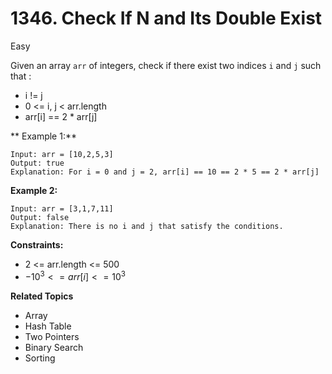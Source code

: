 # 1346. Check If N and Its Double Exist

Easy

Given an array `arr` of integers, check if there exist two indices `i` and `j` such that :

- i != j
- 0 <= i, j < arr.length
- arr[i] == 2 * arr[j]
 
**
Example 1:**
```
Input: arr = [10,2,5,3]
Output: true
Explanation: For i = 0 and j = 2, arr[i] == 10 == 2 * 5 == 2 * arr[j]
```
**Example 2:**
```
Input: arr = [3,1,7,11]
Output: false
Explanation: There is no i and j that satisfy the conditions.
``` 

**Constraints:**

- 2 <= arr.length <= 500
- $-10^3 <= arr[i] <= 10^3$

**Related Topics**
- Array
- Hash Table
- Two Pointers
- Binary Search
- Sorting